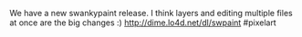 We have a new swankypaint release. I think layers and editing multiple files at once are the big changes :) http://dime.lo4d.net/dl/swpaint #pixelart